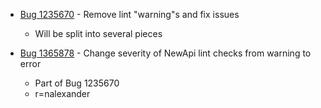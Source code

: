 * [Bug 1235670](https://bugzil.la/1235670) - Remove lint "warning"s and fix issues
  * Will be split into several pieces
  
* [Bug 1365878](https://bugzil.la/1365878) - Change severity of NewApi lint checks from warning to error
  * Part of Bug 1235670
  * r=nalexander

